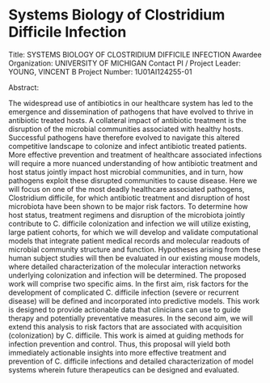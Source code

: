 # Systems Biology of Clostridium Difficile Infection

Title: SYSTEMS BIOLOGY OF CLOSTRIDIUM DIFFICILE INFECTION
Awardee Organization: UNIVERSITY OF MICHIGAN
Contact PI / Project Leader: YOUNG, VINCENT B
Project Number: 1U01AI124255-01

Abstract:

The widespread use of antibiotics in our healthcare system has led to the emergence and dissemination of pathogens that have evolved to thrive in antibiotic treated hosts. A collateral impact of antibiotic treatment is the disruption of the microbial communities associated with healthy hosts. Successful pathogens have therefore evolved to navigate this altered competitive landscape to colonize and infect antibiotic treated patients. More effective prevention and treatment of healthcare associated infections will require a more nuanced understanding of how antibiotic treatment and host status jointly impact host microbial communities, and in turn, how pathogens exploit these disrupted communities to cause disease. Here we will focus on one of the most deadly healthcare associated pathogens, Clostridium difficile, for which antibiotic treatment and disruption of host microbiota have been shown to be major risk factors. To determine how host status, treatment regimens and disruption of the microbiota jointly contribute to C. difficile colonization and infection we will utilize existing, large patient cohorts, for which we will develop and validate computational models that integrate patient medical records and molecular readouts of microbial community structure and function. Hypotheses arising from these human subject studies will then be evaluated in our existing mouse models, where detailed characterization of the molecular interaction networks underlying colonization and infection will be determined. The proposed work will comprise two specific aims. In the first aim, risk factors for the development of complicated C. difficile infection (severe or recurrent disease) will be defined and incorporated into predictive models. This work is designed to provide actionable data that clinicians can use to guide therapy and potentially preventative measures. In the second aim, we will extend this analysis to risk factors that are associated with acquisition (colonization) by C. difficile. This work is aimed at guiding methods for infection prevention and control. Thus, this proposal will yield both immediately actionable insights into more effective treatment and prevention of C. difficile infections and detailed characterization of model systems wherein future therapeutics can be designed and evaluated.
